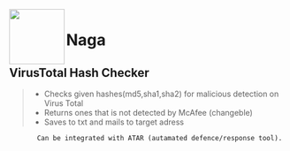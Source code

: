 <img align="left" src="/Resources/vicon.ico" width="100" height="100"> 

# Naga
## VirusTotal Hash Checker

>- Checks given hashes(md5,sha1,sha2) for malicious detection on Virus Total
>- Returns ones that is not detected by McAfee (changeble)
>- Saves to txt and mails to target adress

           Can be integrated with ATAR (autamated defence/response tool).
